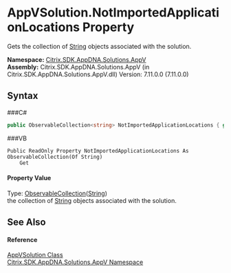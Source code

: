 # AppVSolution.NotImportedApplicationLocations Property 
 

Gets the collection of <a href="http://msdn2.microsoft.com/en-us/library/s1wwdcbf" target="_blank">String</a> objects associated with the solution.

**Namespace:**&nbsp;<a href="N_Citrix_SDK_AppDNA_Solutions_AppV">Citrix.SDK.AppDNA.Solutions.AppV</a><br />**Assembly:**&nbsp;Citrix.SDK.AppDNA.Solutions.AppV (in Citrix.SDK.AppDNA.Solutions.AppV.dll) Version: 7.11.0.0 (7.11.0.0)

## Syntax

###C#
```csharp
public ObservableCollection<string> NotImportedApplicationLocations { get; }
```

###VB
```vbnet
Public ReadOnly Property NotImportedApplicationLocations As ObservableCollection(Of String)
	Get
```


#### Property Value
Type: <a href="http://msdn2.microsoft.com/en-us/library/ms668604" target="_blank">ObservableCollection</a>(<a href="http://msdn2.microsoft.com/en-us/library/s1wwdcbf" target="_blank">String</a>)<br />the collection of <a href="http://msdn2.microsoft.com/en-us/library/s1wwdcbf" target="_blank">String</a> objects associated with the solution.

## See Also


#### Reference
<a href="T_Citrix_SDK_AppDNA_Solutions_AppV_AppVSolution">AppVSolution Class</a><br /><a href="N_Citrix_SDK_AppDNA_Solutions_AppV">Citrix.SDK.AppDNA.Solutions.AppV Namespace</a><br />